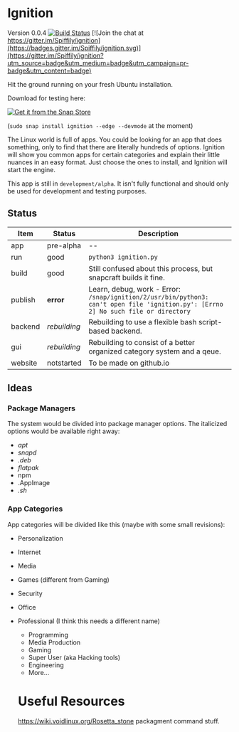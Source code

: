 # Ignition
Version 0.0.4 [![Build Status](https://travis-ci.org/Spiffily/ignition.svg?branch=master)](https://travis-ci.org/Spiffily/ignition) [![Join the chat at https://gitter.im/Spiffily/ignition](https://badges.gitter.im/Spiffily/ignition.svg)](https://gitter.im/Spiffily/ignition?utm_source=badge&utm_medium=badge&utm_campaign=pr-badge&utm_content=badge)

Hit the ground running on your fresh Ubuntu installation.

Download for testing here:

<a href="https://snapcraft.io/ignition">
<img alt="Get it from the Snap Store" src="https://snapcraft.io/static/images/badges/en/snap-store-black.svg" />
</a>

(`sudo snap install ignition --edge --devmode` at the moment)

The Linux world is full of apps. You could be looking for an app that does something, only to find that there are literally hundreds of options. Ignition will show you common apps for certain categories and explain their little nuances in an easy format. Just choose the ones to install, and Ignition will start the engine.

  This app is still in `development/alpha`. It isn't fully functional and should only be used for development and testing purposes.

  ## Status

| Item    | Status     | Description |
| ------- | ---------- | ---------- |
| app     | pre-alpha  | -- |
| run     | good       | `python3 ignition.py` |
| build   | good       | Still confused about this process, but snapcraft builds it fine. |
| publish | **error**  | Learn, debug, work - Error: `/snap/ignition/2/usr/bin/python3: can't open file 'ignition.py': [Errno 2] No such file or directory` |
| backend | *rebuilding* | Rebuilding to use a flexible bash script-based backend. |
| gui     | *rebuilding* | Rebuilding to consist of a better organized category system and a qeue. |
| website | notstarted | To be made on github.io |


## Ideas

### Package Managers
The system would be divided into package manager options. The italicized options would be available right away:
- _apt_
- _snapd_
- _.deb_
- _flatpak_
- npm
- .AppImage
- _.sh_

### App Categories
App categories will be divided like this (maybe with some small revisions):
- Personalization
- Internet
- Media
- Games (different from Gaming)
- Security
- Office
- Professional (I think this needs a different name)
  - Programming
  - Media Production
  - Gaming
  - Super User (aka Hacking tools)
  - Engineering
  - More...

  # Useful Resources
  https://wiki.voidlinux.org/Rosetta_stone packagment command stuff.
